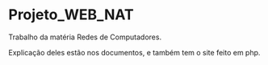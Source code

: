 # Projeto_WEB_NAT
Trabalho da matéria Redes de Computadores.

Explicação deles estão nos documentos, e também tem o site feito em php.
